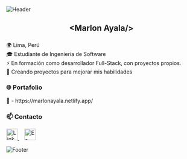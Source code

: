 ![Header](https://capsule-render.vercel.app/api?type=waving&height=80&color=gradient&customColorList=20&section=header)

<h2 align="center">&lt;Marlon Ayala/&gt;</h2>

###

<p align="left">🌍 Lima, Perú<br>🎓 Estudiante de Ingeniería de Software<br>⚡ En formación como desarrollador Full-Stack, con proyectos propios.<br>🎯 Creando proyectos para mejorar mis habilidades</p>

###


###

<h3 align="left">🌐 Portafolio</h3>

<p align="left">
 <b>🚀</b> - https://marlonayala.netlify.app/
</p>

###

<h3 align="left">📫 Contacto</h3>

<p align="left">
  <a href="https://www.linkedin.com/in/suianehenrichs" target="_blank">
    <img src="https://i.imgur.com/Ft8u735.png" height="30" alt="LinkedIn" />
  </a>
  <img width="10" />
  <a href="mailto:suianehenrichs@gmail.com">
    <img src="https://i.imgur.com/XAy7rzU.png" height="30" alt="E-mail" />
  </a>
</p>

![Footer](https://capsule-render.vercel.app/api?type=waving&height=80&color=gradient&customColorList=20&section=footer)

